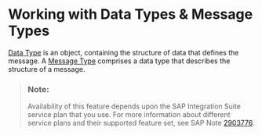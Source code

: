 <!-- loiocf1d397f8ec2482a8a8bec1cda72ec2f -->

# Working with Data Types & Message Types

[Data Type](configuring-data-types-97ad101.md) is an object, containing the structure of data that defines the message. A [Message Type](configuring-message-types-2eb71b8.md) comprises a data type that describes the structure of a message.

> ### Note:  
> Availability of this feature depends upon the SAP Integration Suite service plan that you use. For more information about different service plans and their supported feature set, see SAP Note [2903776](https://launchpad.support.sap.com/#/notes/2903776).

